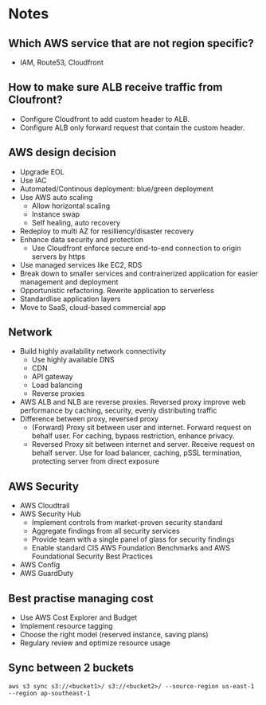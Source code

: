 # Notes

## Which AWS service that are not region specific?
- IAM, Route53, Cloudfront

## How to make sure ALB receive traffic from Cloufront?
- Configure Cloudfront to add custom header to ALB.
- Configure ALB only forward request that contain the custom header.

## AWS design decision
- Upgrade EOL
- Use IAC
- Automated/Continous deployment: blue/green deployment
- Use AWS auto scaling
  - Allow horizontal scaling
  - Instance swap
  - Self healing, auto recovery
- Redeploy to multi AZ for resilliency/disaster recovery
- Enhance data security and protection
  - Use Cloudfront enforce secure end-to-end connection to origin servers by https
- Use managed services like EC2, RDS
- Break down to smaller services and contrainerized application for easier management and deployment
- Opportunistic refactoring. Rewrite application to serverless
- Standardlise application layers
- Move to SaaS, cloud-based commercial app

## Network
- Build highly availability network connectivity
    - Use highly available DNS
    - CDN
    - API gateway
    - Load balancing
    - Reverse proxies
- AWS ALB and NLB are reverse proxies. Reversed proxy improve web performance by caching, security, evenly distributing traffic
- Difference between proxy, reversed proxy
    - (Forward) Proxy sit between user and internet. Forward request on behalf user. For caching, bypass restriction, enhance privacy.
    - Reversed Proxy sit between internet and server. Receive request on behalf server. Use for load balancer, caching, pSSL termination, protecting server from direct exposure

## AWS Security
- AWS Cloudtrail
- AWS Security Hub
    - Implement controls from market-proven security standard
    - Aggregate findings from all security services
    - Provide team with a single panel of glass for security findings
    - Enable standard CIS AWS Foundation Benchmarks and AWS Foundational Security Best Practices
- AWS Config
- AWS GuardDuty

## Best practise managing cost
- Use AWS Cost Explorer and Budget
- Implement resource tagging
- Choose the right model (reserved instance, saving plans)
- Regulary review and optimize resource usage

## Sync between 2 buckets
```
aws s3 sync s3://<bucket1>/ s3://<bucket2>/ --source-region us-east-1 --region ap-southeast-1
```